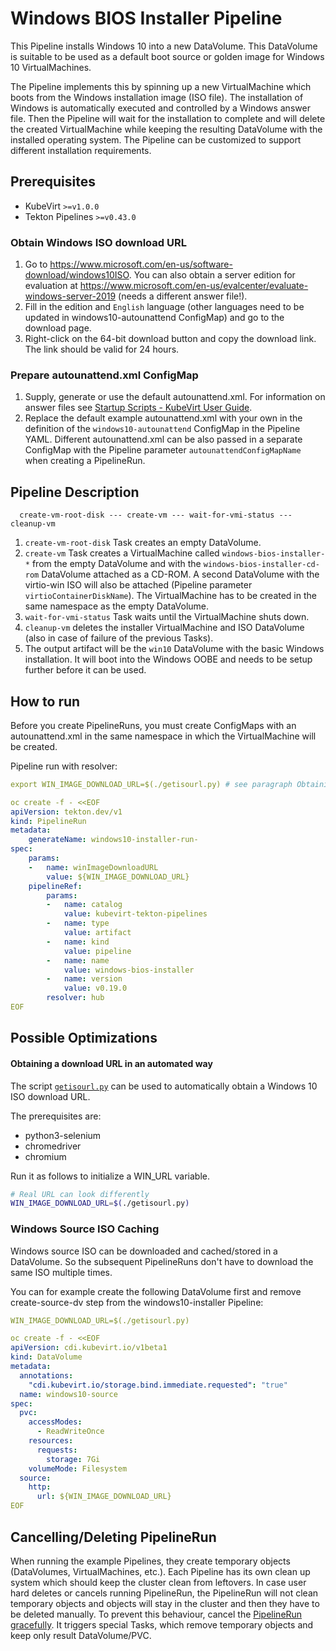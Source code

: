 # Windows BIOS Installer Pipeline

This Pipeline installs Windows 10 into a new DataVolume. This DataVolume is suitable to be used as a default boot source or golden image for Windows 10 VirtualMachines.

The Pipeline implements this by spinning up a new VirtualMachine which boots from the Windows installation image (ISO file). The installation of Windows is automatically executed and controlled by a Windows answer file. Then the Pipeline will wait for the installation to complete and will delete the created VirtualMachine while keeping the resulting DataVolume with the installed operating system. The Pipeline can be customized to support different installation requirements.

## Prerequisites

- KubeVirt `>=v1.0.0`
- Tekton Pipelines `>=v0.43.0`

### Obtain Windows ISO download URL

1. Go to https://www.microsoft.com/en-us/software-download/windows10ISO.
   You can also obtain a server edition for evaluation at https://www.microsoft.com/en-us/evalcenter/evaluate-windows-server-2019 (needs a different answer file!).
2. Fill in the edition and `English` language (other languages need to be updated in windows10-autounattend ConfigMap) and go to the download page.
3. Right-click on the 64-bit download button and copy the download link. The link should be valid for 24 hours.

### Prepare autounattend.xml ConfigMap

1. Supply, generate or use the default autounattend.xml.
   For information on answer files see [Startup Scripts - KubeVirt User Guide](https://kubevirt.io/user-guide/virtual_machines/startup_scripts/#sysprep).
2. Replace the default example autounattend.xml with your own in the definition of the `windows10-autounattend` ConfigMap in the Pipeline YAML.
   Different autounattend.xml can be also passed in a separate ConfigMap with the Pipeline parameter `autounattendConfigMapName` when creating a PipelineRun.

## Pipeline Description

```
  create-vm-root-disk --- create-vm --- wait-for-vmi-status --- cleanup-vm
```

1. `create-vm-root-disk` Task creates an empty DataVolume.
2. `create-vm` Task creates a VirtualMachine called `windows-bios-installer-*`
   from the empty DataVolume and with the `windows-bios-installer-cd-rom` DataVolume attached as a CD-ROM.
   A second DataVolume with the virtio-win ISO will also be attached (Pipeline parameter `virtioContainerDiskName`). The VirtualMachine has to be created in the same namespace as the empty DataVolume.
3. `wait-for-vmi-status` Task waits until the VirtualMachine shuts down.
4. `cleanup-vm` deletes the installer VirtualMachine and ISO DataVolume (also in case of failure of the previous Tasks).
5. The output artifact will be the `win10` DataVolume with the basic Windows installation.
   It will boot into the Windows OOBE and needs to be setup further before it can be used.

## How to run

Before you create PipelineRuns, you must create ConfigMaps with an autounattend.xml in the same namespace in which the VirtualMachine will be created.

Pipeline run with resolver:
```yaml
export WIN_IMAGE_DOWNLOAD_URL=$(./getisourl.py) # see paragraph Obtaining a download URL in an automated way

oc create -f - <<EOF
apiVersion: tekton.dev/v1
kind: PipelineRun
metadata:
    generateName: windows10-installer-run-
spec:
    params:
    -   name: winImageDownloadURL
        value: ${WIN_IMAGE_DOWNLOAD_URL}
    pipelineRef:
        params:
        -   name: catalog
            value: kubevirt-tekton-pipelines
        -   name: type
            value: artifact
        -   name: kind
            value: pipeline
        -   name: name
            value: windows-bios-installer
        -   name: version
            value: v0.19.0
        resolver: hub
EOF
```

## Possible Optimizations

#### Obtaining a download URL in an automated way

The script [`getisourl.py`](https://github.com/kubevirt/kubevirt-tekton-tasks/blob/main/release/pipelines/windows-bios-installer/getisourl.py) can be used to automatically obtain a Windows 10 ISO download URL.

The prerequisites are:

- python3-selenium
- chromedriver
- chromium

Run it as follows to initialize a WIN_URL variable.

```bash
# Real URL can look differently
WIN_IMAGE_DOWNLOAD_URL=$(./getisourl.py)
```

### Windows Source ISO Caching

Windows source ISO can be downloaded and cached/stored in a DataVolume. So the subsequent PipelineRuns don't have to download the same ISO multiple times.

You can for example create the following DataVolume first and remove create-source-dv step from the windows10-installer Pipeline:

```yaml
WIN_IMAGE_DOWNLOAD_URL=$(./getisourl.py)

oc create -f - <<EOF
apiVersion: cdi.kubevirt.io/v1beta1
kind: DataVolume
metadata:
  annotations:
    "cdi.kubevirt.io/storage.bind.immediate.requested": "true"
  name: windows10-source
spec:
  pvc:
    accessModes:
      - ReadWriteOnce
    resources:
      requests:
        storage: 7Gi
    volumeMode: Filesystem
  source:
    http:
      url: ${WIN_IMAGE_DOWNLOAD_URL}
EOF
```

## Cancelling/Deleting PipelineRun

When running the example Pipelines, they create temporary objects (DataVolumes, VirtualMachines, etc.). Each Pipeline has its own clean up system which should keep the cluster clean from leftovers. In case user hard deletes or cancels running PipelineRun, the PipelineRun will not clean temporary objects and objects will stay in the cluster and then they have to be deleted manually. To prevent this behaviour, cancel the [PipelineRun gracefully](https://tekton.dev/docs/pipelines/pipelineruns/#gracefully-cancelling-a-pipelinerun). It triggers special Tasks, which remove temporary objects and keep only result DataVolume/PVC.
